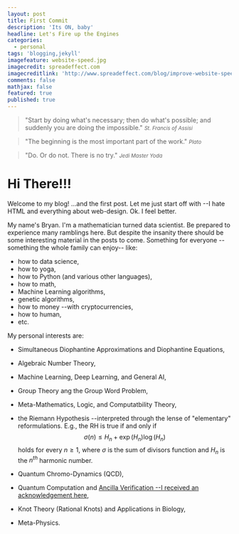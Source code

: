 ```yaml
---
layout: post
title: First Commit
description: 'Its ON, baby'
headline: Let's Fire up the Engines
categories:
  - personal
tags: 'blogging,jekyll'
imagefeature: website-speed.jpg
imagecredit: spreadeffect.com
imagecreditlink: 'http://www.spreadeffect.com/blog/improve-website-speed/'
comments: false
mathjax: false
featured: true
published: true
---
```


>&quot;Start by doing what's necessary; then do what's possible; and suddenly you are doing the impossible.&quot;
><small><cite title="Assisi">St. Francis of Assisi</cite></small>

>&quot;The beginning is the most important part of the work.&quot;
><small><cite title="Plato">Plato</cite></small>

>&quot;Do. Or do not. There is no try.&quot;
><small><cite title="Yoda">Jedi Master Yoda</cite></small>

# Hi There!!!

Welcome to my blog! ...and the first post. Let me just start off with --I hate HTML and everything about web-design. Ok. I feel better.

My name's Bryan. I'm a mathematician turned data scientist. Be prepared to experience many ramblings here. But despite the insanity there should be some interesting material in the posts to come. Something for everyone --something the whole family can enjoy-- like: 

* how to data science,
* how to yoga,
* how to Python (and various other languages), 
* how to math, 
* Machine Learning algorithms, 
* genetic algorithms,  
* how to money --with cryptocurrencies, 
* how to human, 
* etc.

My personal interests are:

* Simultaneous Diophantine Approximations and Diophantine Equations,
* Algebraic Number Theory,
* Machine Learning, Deep Learning, and General AI,
* Group Theory ang the Group Word Problem,
* Meta-Mathematics, Logic, and Computatbility Theory,
* the Riemann Hypothesis --interpreted through the lense of "elementary" reformulations. E.g., the RH is true if and only if
$$
\sigma(n) \leq H_n + \exp(H_n)\log(H_n)
$$
holds for every $n \geq 1$, where $\sigma$ is the sum of divisors function and $H_n$ is the $n^{th}$ harmonic number.

* Quantum Chromo-Dynamics (QCD),
* Quantum Computation and [Ancilla Verification --I received an acknowledgement here](https://arxiv.org/abs/1504.04057),
* Knot Theory (Rational Knots) and Applications in Biology,
* Meta-Physics.
